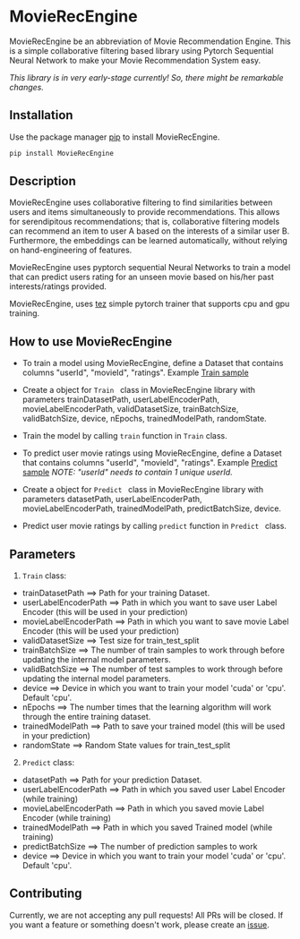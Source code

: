 # MovieRecEngine

MovieRecEngine be an abbreviation of Movie Recommendation Engine. This is a simple collaborative filtering based library using Pytorch Sequential Neural Network to make your Movie Recommendation System easy.

*This library is in very early-stage currently! So, there might be remarkable changes.*

## Installation

Use the package manager [pip](https://pip.pypa.io/en/stable/) to install MovieRecEngine.

```bash
pip install MovieRecEngine
```
## Description

MovieRecEngine uses collaborative filtering to find similarities between users and items simultaneously to provide recommendations. This allows for serendipitous recommendations; that is, collaborative filtering models can recommend an item to user A based on the interests of a similar user B. Furthermore, the embeddings can be learned automatically, without relying on hand-engineering of features. 

MovieRecEngine uses pyptorch sequential Neural Networks to train a model that can predict users rating for an unseen movie based on his/her past interests/ratings provided. 

MovieRecEngine, uses [tez](https://pypi.org/project/tez/) simple pytorch trainer that supports cpu and gpu training.

## How to use MovieRecEngine

* To train a model using MovieRecEngine, define a Dataset that contains columns "userId", "movieId", "ratings". Example [Train sample]()
* Create a object for ```Train ``` class in MovieRecEngine library with parameters trainDatasetPath, userLabelEncoderPath, movieLabelEncoderPath, validDatasetSize, trainBatchSize, validBatchSize, device, nEpochs, trainedModelPath, randomState.
* Train the model by calling ```train``` function in ```Train``` class.

* To predict user movie ratings using MovieRecEngine, define a Dataset that contains columns "userId", "movieId", "ratings". Example [Predict sample]()
*NOTE: "userId" needs to contain 1 unique userId.*
* Create a object for ```Predict ``` class in MovieRecEngine library with parameters datasetPath, userLabelEncoderPath, movieLabelEncoderPath, trainedModelPath, predictBatchSize, device.
* Predict user movie ratings by calling ```predict``` function in ```Predict ``` class.

## Parameters

1. ```Train``` class: 
- trainDatasetPath ==> Path for your training Dataset.
- userLabelEncoderPath ==> Path in which you want to save user Label Encoder (this will be used in your prediction)
- movieLabelEncoderPath ==> Path in which you want to save movie Label Encoder (this will be used your prediction)
- validDatasetSize ==> Test size for train_test_split 
- trainBatchSize ==> The number of train samples to work through before updating the internal model parameters.
- validBatchSize ==> The number of test samples to work through before updating the internal model parameters.
- device ==> Device in which you want to train your model 'cuda' or 'cpu'. Default 'cpu'. 
- nEpochs ==> The number times that the learning algorithm will work through the entire training dataset.
- trainedModelPath ==> Path to save your trained model (this will be used in your prediction)
- randomState ==> Random State values for train_test_split

2. ```Predict``` class:

- datasetPath ==> Path for your prediction Dataset.
- userLabelEncoderPath ==> Path in which you saved user Label Encoder (while training)
- movieLabelEncoderPath ==>  Path in which you saved movie Label Encoder (while training)
- trainedModelPath ==>  Path in which you saved Trained model (while training)
- predictBatchSize ==> The number of prediction samples to work
- device ==> Device in which you want to train your model 'cuda' or 'cpu'. Default 'cpu'.

## Contributing

Currently, we are not accepting any pull requests! All PRs will be closed. If you want a feature or something doesn't work, please create an [issue](https://github.com/MrR0b0t-23/MovieRecEngine/issues).
